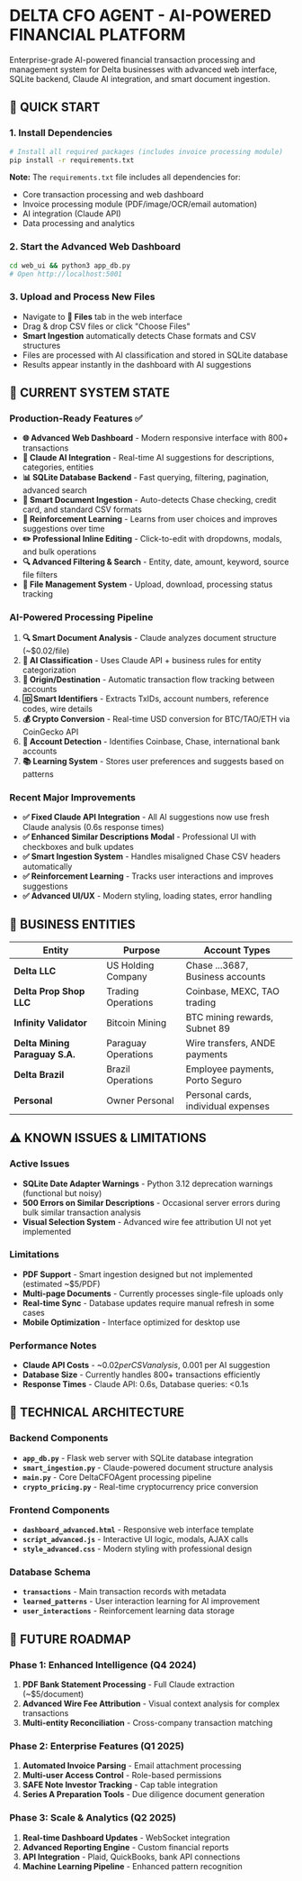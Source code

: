 # DELTA CFO AGENT - AI-POWERED FINANCIAL PLATFORM

Enterprise-grade AI-powered financial transaction processing and management system for Delta businesses with advanced web interface, SQLite backend, Claude AI integration, and smart document ingestion.

## 🚀 QUICK START

### 1. Install Dependencies
```bash
# Install all required packages (includes invoice processing module)
pip install -r requirements.txt
```

**Note:** The `requirements.txt` file includes all dependencies for:
- Core transaction processing and web dashboard
- Invoice processing module (PDF/image/OCR/email automation)
- AI integration (Claude API)
- Data processing and analytics

### 2. Start the Advanced Web Dashboard
```bash
cd web_ui && python3 app_db.py
# Open http://localhost:5001
```

### 3. Upload and Process New Files
- Navigate to **📁 Files** tab in the web interface
- Drag & drop CSV files or click "Choose Files"
- **Smart Ingestion** automatically detects Chase formats and CSV structures
- Files are processed with AI classification and stored in SQLite database
- Results appear instantly in the dashboard with AI suggestions

## 🎯 CURRENT SYSTEM STATE

### Production-Ready Features ✅
- **🌐 Advanced Web Dashboard** - Modern responsive interface with 800+ transactions
- **🤖 Claude AI Integration** - Real-time AI suggestions for descriptions, categories, entities
- **📊 SQLite Database Backend** - Fast querying, filtering, pagination, advanced search
- **🧠 Smart Document Ingestion** - Auto-detects Chase checking, credit card, and standard CSV formats
- **🔄 Reinforcement Learning** - Learns from user choices and improves suggestions over time
- **✏️ Professional Inline Editing** - Click-to-edit with dropdowns, modals, and bulk operations
- **🔍 Advanced Filtering & Search** - Entity, date, amount, keyword, source file filters
- **📁 File Management System** - Upload, download, processing status tracking

### AI-Powered Processing Pipeline
1. **🔍 Smart Document Analysis** - Claude analyzes document structure (~$0.02/file)
2. **🤖 AI Classification** - Uses Claude API + business rules for entity categorization
3. **📍 Origin/Destination** - Automatic transaction flow tracking between accounts
4. **🆔 Smart Identifiers** - Extracts TxIDs, account numbers, reference codes, wire details
5. **💰 Crypto Conversion** - Real-time USD conversion for BTC/TAO/ETH via CoinGecko API
6. **🏦 Account Detection** - Identifies Coinbase, Chase, international bank accounts
7. **📚 Learning System** - Stores user preferences and suggests based on patterns

### Recent Major Improvements
- **✅ Fixed Claude API Integration** - All AI suggestions now use fresh Claude analysis (0.6s response times)
- **✅ Enhanced Similar Descriptions Modal** - Professional UI with checkboxes and bulk updates
- **✅ Smart Ingestion System** - Handles misaligned Chase CSV headers automatically
- **✅ Reinforcement Learning** - Tracks user interactions and improves suggestions
- **✅ Advanced UI/UX** - Modern styling, loading states, error handling

## 🏢 BUSINESS ENTITIES

| Entity | Purpose | Account Types |
|--------|---------|---------------|
| **Delta LLC** | US Holding Company | Chase ...3687, Business accounts |
| **Delta Prop Shop LLC** | Trading Operations | Coinbase, MEXC, TAO trading |
| **Infinity Validator** | Bitcoin Mining | BTC mining rewards, Subnet 89 |
| **Delta Mining Paraguay S.A.** | Paraguay Operations | Wire transfers, ANDE payments |
| **Delta Brazil** | Brazil Operations | Employee payments, Porto Seguro |
| **Personal** | Owner Personal | Personal cards, individual expenses |

## ⚠️ KNOWN ISSUES & LIMITATIONS

### Active Issues
- **SQLite Date Adapter Warnings** - Python 3.12 deprecation warnings (functional but noisy)
- **500 Errors on Similar Descriptions** - Occasional server errors during bulk similar transaction analysis
- **Visual Selection System** - Advanced wire fee attribution UI not yet implemented

### Limitations
- **PDF Support** - Smart ingestion designed but not implemented (estimated ~$5/PDF)
- **Multi-page Documents** - Currently processes single-file uploads only
- **Real-time Sync** - Database updates require manual refresh in some cases
- **Mobile Optimization** - Interface optimized for desktop use

### Performance Notes
- **Claude API Costs** - ~$0.02 per CSV analysis, ~$0.001 per AI suggestion
- **Database Size** - Currently handles 800+ transactions efficiently
- **Response Times** - Claude API: 0.6s, Database queries: <0.1s

## 🔧 TECHNICAL ARCHITECTURE

### Backend Components
- **`app_db.py`** - Flask web server with SQLite database integration
- **`smart_ingestion.py`** - Claude-powered document structure analysis
- **`main.py`** - Core DeltaCFOAgent processing pipeline
- **`crypto_pricing.py`** - Real-time cryptocurrency price conversion

### Frontend Components
- **`dashboard_advanced.html`** - Responsive web interface template
- **`script_advanced.js`** - Interactive UI logic, modals, AJAX calls
- **`style_advanced.css`** - Modern styling with professional design

### Database Schema
- **`transactions`** - Main transaction records with metadata
- **`learned_patterns`** - User interaction learning for AI improvement
- **`user_interactions`** - Reinforcement learning data storage

## 🚀 FUTURE ROADMAP

### Phase 1: Enhanced Intelligence (Q4 2024)
1. **PDF Bank Statement Processing** - Full Claude extraction (~$5/document)
2. **Advanced Wire Fee Attribution** - Visual context analysis for complex transactions
3. **Multi-entity Reconciliation** - Cross-company transaction matching

### Phase 2: Enterprise Features (Q1 2025)
1. **Automated Invoice Parsing** - Email attachment processing
2. **Multi-user Access Control** - Role-based permissions
3. **SAFE Note Investor Tracking** - Cap table integration
4. **Series A Preparation Tools** - Due diligence document generation

### Phase 3: Scale & Analytics (Q2 2025)
1. **Real-time Dashboard Updates** - WebSocket integration
2. **Advanced Reporting Engine** - Custom financial reports
3. **API Integration** - Plaid, QuickBooks, bank API connections
4. **Machine Learning Pipeline** - Enhanced pattern recognition
